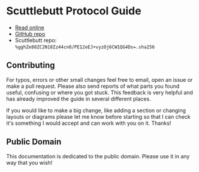 # Scuttlebutt Protocol Guide

- [Read online](https://ssbc.github.io/scuttlebutt-protocol-guide)
- [GitHub repo](https://github.com/ssbc/scuttlebutt-protocol-guide)
- Scuttlebutt repo: `%gghZe88ZC2N18Zz44cn0/PE12eEJ+vyzOj6CW1QG4Ds=.sha256`

## Contributing

For typos, errors or other small changes feel free to email, open an issue or make a pull request. Please also send reports of what parts you found useful, confusing or where you got stuck. This feedback is very helpful and has already improved the guide in several different places.

If you would like to make a big change, like adding a section or changing layouts or diagrams please let me know before starting so that I can check it's something I would accept and can work with you on it. Thanks!

## Public Domain

This documentation is dedicated to the public domain. Please use it in any way that you wish!
